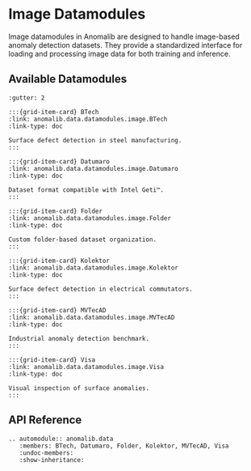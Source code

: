 # Image Datamodules

Image datamodules in Anomalib are designed to handle image-based anomaly detection datasets. They provide a standardized interface for loading and processing image data for both training and inference.

## Available Datamodules

```{grid} 3
:gutter: 2

:::{grid-item-card} BTech
:link: anomalib.data.datamodules.image.BTech
:link-type: doc

Surface defect detection in steel manufacturing.
:::

:::{grid-item-card} Datumaro
:link: anomalib.data.datamodules.image.Datumaro
:link-type: doc

Dataset format compatible with Intel Geti™.
:::

:::{grid-item-card} Folder
:link: anomalib.data.datamodules.image.Folder
:link-type: doc

Custom folder-based dataset organization.
:::

:::{grid-item-card} Kolektor
:link: anomalib.data.datamodules.image.Kolektor
:link-type: doc

Surface defect detection in electrical commutators.
:::

:::{grid-item-card} MVTecAD
:link: anomalib.data.datamodules.image.MVTecAD
:link-type: doc

Industrial anomaly detection benchmark.
:::

:::{grid-item-card} Visa
:link: anomalib.data.datamodules.image.Visa
:link-type: doc

Visual inspection of surface anomalies.
:::
```

## API Reference

```{eval-rst}
.. automodule:: anomalib.data
   :members: BTech, Datumaro, Folder, Kolektor, MVTecAD, Visa
   :undoc-members:
   :show-inheritance:
```
